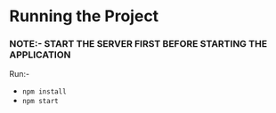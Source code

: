 # Running the Project
### NOTE:- START THE SERVER FIRST BEFORE STARTING THE APPLICATION

Run:-
- <code>npm install</code>
- <code>npm start</code>